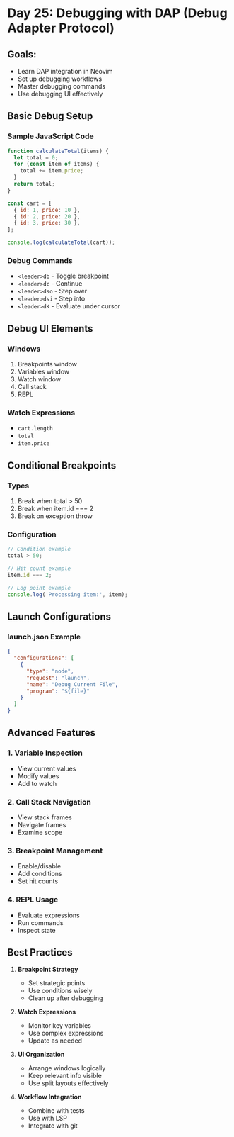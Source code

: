# Day 25: Debugging with DAP (Debug Adapter Protocol)

## Goals:

- Learn DAP integration in Neovim
- Set up debugging workflows
- Master debugging commands
- Use debugging UI effectively

## Basic Debug Setup

### Sample JavaScript Code

```javascript
function calculateTotal(items) {
  let total = 0;
  for (const item of items) {
    total += item.price;
  }
  return total;
}

const cart = [
  { id: 1, price: 10 },
  { id: 2, price: 20 },
  { id: 3, price: 30 },
];

console.log(calculateTotal(cart));
```

### Debug Commands

- `<leader>db` - Toggle breakpoint
- `<leader>dc` - Continue
- `<leader>dso` - Step over
- `<leader>dsi` - Step into
- `<leader>dK` - Evaluate under cursor

## Debug UI Elements

### Windows

1. Breakpoints window
2. Variables window
3. Watch window
4. Call stack
5. REPL

### Watch Expressions

- `cart.length`
- `total`
- `item.price`

## Conditional Breakpoints

### Types

1. Break when total > 50
2. Break when item.id === 2
3. Break on exception throw

### Configuration

```javascript
// Condition example
total > 50;

// Hit count example
item.id === 2;

// Log point example
console.log('Processing item:', item);
```

## Launch Configurations

### launch.json Example

```json
{
  "configurations": [
    {
      "type": "node",
      "request": "launch",
      "name": "Debug Current File",
      "program": "${file}"
    }
  ]
}
```

## Advanced Features

### 1. Variable Inspection

- View current values
- Modify values
- Add to watch

### 2. Call Stack Navigation

- View stack frames
- Navigate frames
- Examine scope

### 3. Breakpoint Management

- Enable/disable
- Add conditions
- Set hit counts

### 4. REPL Usage

- Evaluate expressions
- Run commands
- Inspect state

## Best Practices

1. **Breakpoint Strategy**

   - Set strategic points
   - Use conditions wisely
   - Clean up after debugging

2. **Watch Expressions**

   - Monitor key variables
   - Use complex expressions
   - Update as needed

3. **UI Organization**

   - Arrange windows logically
   - Keep relevant info visible
   - Use split layouts effectively

4. **Workflow Integration**
   - Combine with tests
   - Use with LSP
   - Integrate with git
